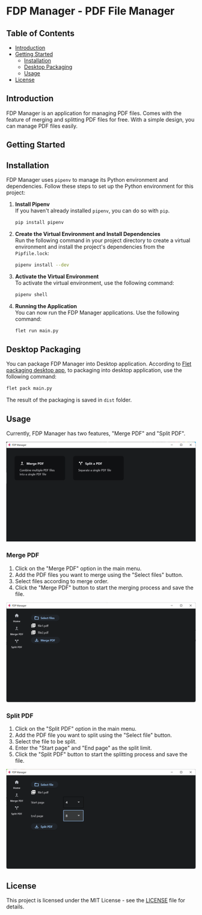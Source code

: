 # FDP Manager - PDF File Manager

## Table of Contents

- [Introduction](#introduction)
- [Getting Started](#getting-started)
  - [Installation](#installaltion)
  - [Desktop Packaging](#desktop-packaging)
  - [Usage](#usage)
- [License](#license)


## Introduction

FDP Manager is an application for managing PDF files. Comes with the feature of merging and splitting PDF files for 
free. With a simple design, you can manage PDF files easily.


## Getting Started

## Installation

FDP Manager uses `pipenv` to manage its Python environment and dependencies. Follow these steps to set up the Python 
environment for this project:

1. **Install Pipenv**\
    If you haven't already installed `pipenv`, you can do so with `pip`.

    ```bash
    pip install pipenv
    ```
   
2. **Create the Virtual Environment and Install Dependencies**\
   Run the following command in your project directory to create a virtual environment and install the project's dependencies from the `Pipfile.lock`:

   ```bash
   pipenv install --dev
   ```

3. **Activate the Virtual Environment**\
   To activate the virtual environment, use the following command:

   ```bash
   pipenv shell
   ```

4. **Running the Application**\
   You can now run the FDP Manager applications. Use the following command:

   ```bash
   flet run main.py
   ```

## Desktop Packaging
You can package FDP Manager into Desktop application. According to 
[Flet packaging desktop app](https://flet.dev/docs/guides/python/packaging-desktop-app), to packaging into desktop 
application, use the following command:

```bash
flet pack main.py
```

The result of the packaging is saved in `dist` folder.

## Usage

Currently, FDP Manager has two features, "Merge PDF" and "Split PDF".

![Screenshot home view](assets/home-view.png)

### Merge PDF

1. Click on the "Merge PDF" option in the main menu.
2. Add the PDF files you want to merge using the "Select files" button.
3. Select files according to merge order.
4. Click the "Merge PDF" button to start the merging process and save the file.

![Screenshot merge view](assets/merge-pdf-view.png)

### Split PDF

1. Click on the "Split PDF" option in the main menu.
2. Add the PDF file you want to split using the "Select file" button.
3. Select the file to be split.
4. Enter the "Start page" and "End page" as the split limit.
5. Click the "Split PDF" button to start the splitting process and save the file.

![Screenshot split view](assets/split-view.png)


## License

This project is licensed under the MIT License - see the [LICENSE](LICENSE) file for details.